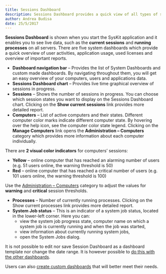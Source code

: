 ```yaml
---
title: Sessions Dashboard
description: Sessions Dashboard provides a quick view of all types of sessions running in your server environment.
author: Andrea Budisa
date: 25/5/2017
---
```

__Sessions Dashboard__ is shown when you start the SysKit application and it enables you to see live data, such as the __current sessions__ and __running processes__ on all servers. There are five system dashboards which provide a quick overview of user activities, application usage, used licenses and overview of important reports.

+ __Dashboard navigation bar__ – Provides the list of System Dashboards and custom made dashboards. By navigating throughout them, you will get an easy overview of your computers, users and applications data.
+ __Sessions Dashboard chart__ – Provides live time graphical overview of sessions in progress.
+ __Sessions__ – Shows the number of sessions in progress. You can choose which session states you want to display on the Sessions Dashboard chart. Clicking on the __Show current sessions__ link provides more detailed report.
+ __Computers__ – List of active computers and their states. Different computer color marks indicate different computer state. By hovering over the help icon, see the computer color state legend. Clicking on the __Manage Computers__ link opens the __Administration – Computers__ category which provides more information about each computer individually.

There are __2 visual color indicators__ for computers’ sessions:

+ __Yellow__ – online computer that has reached an alarming number of users (e.g. 51 users online, the warning threshold is 50)
+ __Red__ – online computer that has reached a critical number of users (e.g. 101 users online, the warning threshold is 100)

Use the [Administration – Computers](#internal/) category to adjust the values for __warning__ and __critical__ session thresholds.

+ __Processes__ – Number of currently running processes. Clicking on the Show current processes link provides more detailed report.
+ __System Job status__ – This is an indicator of a system job status, located in the lower-left corner. Here you can:
  + view the system job progress state, computer name on which a system job is currently running and when the job was started,
  + view information about currently running system jobs,
  + open the System Jobs dialog.

It is not possible to edit nor save Session Dashboard as a dashboard template nor change the date range.
It is however possible to [do this with the other dashboards](#internal/).

Users can also [create custom dashboards](#internal/) that will better meet their needs.